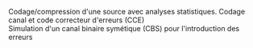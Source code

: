 Codage/compression d'une source avec analyses statistiques. 
         Codage canal et code correcteur d'erreurs (CCE)  
         Simulation d'un canal binaire symétique (CBS) pour l'introduction des erreurs 
